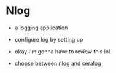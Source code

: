 # Nlog
- a logging application

- configure log by setting up 
- okay I'm gonna have to review this lol
- choose between nlog and seralog

